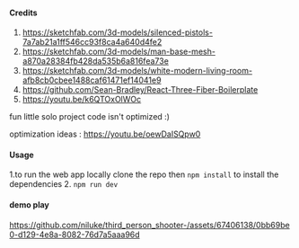 #### Credits 
1. https://sketchfab.com/3d-models/silenced-pistols-7a7ab21a1ff546cc93f8ca4a640d4fe2
2. https://sketchfab.com/3d-models/man-base-mesh-a870a28384fb428da535b6a816fea73e
3. https://sketchfab.com/3d-models/white-modern-living-room-afb8cb0cbee1488caf61471ef14041e9
4. https://github.com/Sean-Bradley/React-Three-Fiber-Boilerplate
5. https://youtu.be/k6QTOxOlWOc

fun little solo project code isn't optimized :)  

 optimization ideas : https://youtu.be/oewDaISQpw0

#### Usage
1.to run the web app locally clone the repo then ``npm install`` to install the dependencies  2. `npm run dev `

#### demo play 

https://github.com/niluke/third_person_shooter-/assets/67406138/0bb69be0-d129-4e8a-8082-76d7a5aaa96d

